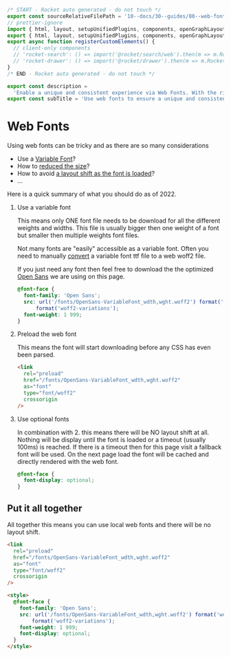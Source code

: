 ```js server
/* START - Rocket auto generated - do not touch */
export const sourceRelativeFilePath = '10--docs/30--guides/80--web-fonts.rocket.md';
// prettier-ignore
import { html, layout, setupUnifiedPlugins, components, openGraphLayout } from '../../recursive.data.js';
export { html, layout, setupUnifiedPlugins, components, openGraphLayout };
export async function registerCustomElements() {
  // client-only components
  // 'rocket-search': () => import('@rocket/search/web').then(m => m.RocketSearch),
  // 'rocket-drawer': () => import('@rocket/drawer').then(m => m.RocketDrawer),
}
/* END - Rocket auto generated - do not touch */

export const description =
  'Enable a unique and consistent experience via Web Fonts. With the right loading strategy there will be no layout shift.';
export const subTitle = 'Use web fonts to ensure a unique and consistent experience.';
```

# Web Fonts

Using web fonts can be tricky and as there are so many considerations

- Use a [Variable Font](https://web.dev/variable-fonts/)?
- How to [reduced the size](https://web.dev/reduce-webfont-size/)?
- How to avoid [a layout shift as the font is loaded](https://web.dev/preload-optional-fonts/)?
- ...

Here is a quick summary of what you should do as of 2022.

1. Use a variable font

   This means only ONE font file needs to be download for all the different weights and widths.
   This file is usually bigger then one weight of a font but smaller then multiple weights font files.

   Not many fonts are "easily" accessible as a variable font. Often you need to manually [convert](https://convertio.co/ttf-woff/) a variable font ttf file to a web woff2 file.

   If you just need any font then feel free to download the the optimized [Open Sans](/fonts/OpenSans-VariableFont_wdth,wght.woff2) we are using on this page.

   ```css
   @font-face {
     font-family: 'Open Sans';
     src: url('/fonts/OpenSans-VariableFont_wdth,wght.woff2') format('woff2 supports variations'), url('/fonts/OpenSans-VariableFont_wdth,wght.woff2')
         format('woff2-variations');
     font-weight: 1 999;
   }
   ```

2. Preload the web font

   This means the font will start downloading before any CSS has even been parsed.

   ```html
   <link
     rel="preload"
     href="/fonts/OpenSans-VariableFont_wdth,wght.woff2"
     as="font"
     type="font/woff2"
     crossorigin
   />
   ```

3. Use optional fonts

   In combination with 2. this means there will be NO layout shift at all. Nothing will be display until the font is loaded or a timeout (usually 100ms) is reached. If there is a timeout then for this page visit a fallback font will be used.
   On the next page load the font will be cached and directly rendered with the web font.

   ```css
   @font-face {
     font-display: optional;
   }
   ```

## Put it all together

All together this means you can use local web fonts and there will be no layout shift.

```html
<link
  rel="preload"
  href="/fonts/OpenSans-VariableFont_wdth,wght.woff2"
  as="font"
  type="font/woff2"
  crossorigin
/>

<style>
  @font-face {
    font-family: 'Open Sans';
    src: url('/fonts/OpenSans-VariableFont_wdth,wght.woff2') format('woff2 supports variations'), url('/fonts/OpenSans-VariableFont_wdth,wght.woff2')
        format('woff2-variations');
    font-weight: 1 999;
    font-display: optional;
  }
</style>
```
